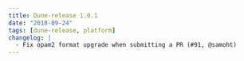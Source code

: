 ```yaml
---
title: Dune-release 1.0.1
date: "2018-09-24"
tags: [dune-release, platform]
changelog: |
  - Fix opam2 format upgrade when submitting a PR (#91, @samoht)
---
```

